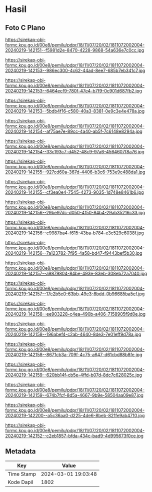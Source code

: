# Hasil

## Foto C Plano

https://sirekap-obj-formc.kpu.go.id/00e8/pemilu/pdpr/18/11/07/20/02/1811072002004-20240219-142151--f5981d2e-8470-4228-9868-54a636e7c0cc.jpg

https://sirekap-obj-formc.kpu.go.id/00e8/pemilu/pdpr/18/11/07/20/02/1811072002004-20240219-142153--986ec300-4c62-44ad-8ee7-685b7eb341c7.jpg

https://sirekap-obj-formc.kpu.go.id/00e8/pemilu/pdpr/18/11/07/20/02/1811072002004-20240219-142153--6464ecf9-780f-47e4-b7f9-0c901d687fb2.jpg

https://sirekap-obj-formc.kpu.go.id/00e8/pemilu/pdpr/18/11/07/20/02/1811072002004-20240219-142153--5bdb4f16-c580-40a3-8381-0e9c3e4e478a.jpg

https://sirekap-obj-formc.kpu.go.id/00e8/pemilu/pdpr/18/11/07/20/02/1811072002004-20240219-142154--af75ae7e-89cc-4a40-ab5f-7c6148e8294a.jpg

https://sirekap-obj-formc.kpu.go.id/00e8/pemilu/pdpr/18/11/07/20/02/1811072002004-20240219-142154--33c193c7-d452-48c9-97a6-4564607f8a76.jpg

https://sirekap-obj-formc.kpu.go.id/00e8/pemilu/pdpr/18/11/07/20/02/1811072002004-20240219-142155--927cd60a-367d-4406-b3c6-753e9c488da1.jpg

https://sirekap-obj-formc.kpu.go.id/00e8/pemilu/pdpr/18/11/07/20/02/1811072002004-20240219-142155--cf3ea0e4-7545-4273-9035-1d748e8461b6.jpg

https://sirekap-obj-formc.kpu.go.id/00e8/pemilu/pdpr/18/11/07/20/02/1811072002004-20240219-142156--29be97dc-d050-4f50-84b4-29ab35216c33.jpg

https://sirekap-obj-formc.kpu.go.id/00e8/pemilu/pdpr/18/11/07/20/02/1811072002004-20240219-142156--c9987ba4-f615-43ba-b784-e3c529c6038f.jpg

https://sirekap-obj-formc.kpu.go.id/00e8/pemilu/pdpr/18/11/07/20/02/1811072002004-20240219-142156--7a123782-7f95-4a58-bd47-f9443bef5b30.jpg

https://sirekap-obj-formc.kpu.go.id/00e8/pemilu/pdpr/18/11/07/20/02/1811072002004-20240219-142157--a9879804-84be-493e-83eb-308eb72a7040.jpg

https://sirekap-obj-formc.kpu.go.id/00e8/pemilu/pdpr/18/11/07/20/02/1811072002004-20240219-142157--17c2b5e0-63bb-49e3-8bdd-0b96685ba5ef.jpg

https://sirekap-obj-formc.kpu.go.id/00e8/pemilu/pdpr/18/11/07/20/02/1811072002004-20240219-142158--ee903228-c4ea-490b-a406-7158905f9d0e.jpg

https://sirekap-obj-formc.kpu.go.id/00e8/pemilu/pdpr/18/11/07/20/02/1811072002004-20240219-142158--196abef4-c2ab-4640-8de3-7e01eff9d78a.jpg

https://sirekap-obj-formc.kpu.go.id/00e8/pemilu/pdpr/18/11/07/20/02/1811072002004-20240219-142158--8671cb3a-709f-4c75-a647-d61cbd88b8fe.jpg

https://sirekap-obj-formc.kpu.go.id/00e8/pemilu/pdpr/18/11/07/20/02/1811072002004-20240219-142159--620bb14f-cb5e-4ffd-b07d-8dc7c628025c.jpg

https://sirekap-obj-formc.kpu.go.id/00e8/pemilu/pdpr/18/11/07/20/02/1811072002004-20240219-142159--674b7fcf-8d5a-4667-9b9e-58504aa09e87.jpg

https://sirekap-obj-formc.kpu.go.id/00e8/pemilu/pdpr/18/11/07/20/02/1811072002004-20240219-142200--a5c36aa0-d225-4de6-8beb-821fe9ab4710.jpg

https://sirekap-obj-formc.kpu.go.id/00e8/pemilu/pdpr/18/11/07/20/02/1811072002004-20240219-142152--c2eb1857-bfda-434c-bad9-4d995673f0ce.jpg


## Metadata

| Key        | Value               |
| ---------- | ------------------- |
| Time Stamp | 2024-03-01 19:03:48 |
| Kode Dapil | 1802                |



